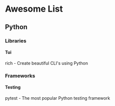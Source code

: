 # Awesome List
## Python
### Libraries
#### Tui
rich - Create beautiful CLI's using Python
### Frameworks
#### Testing
pytest - The most popular Python testing framework

